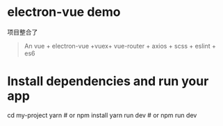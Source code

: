 # electron-vue demo
项目整合了
>An vue + electron-vue +vuex+ vue-router + axios + scss + eslint + es6
 
# Install dependencies and run your app
cd my-project
yarn # or npm install
yarn run dev # or npm run dev
